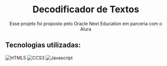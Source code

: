 <h1 align="center">Decodificador de Textos</h1>
<p align="center">Esse projeto foi proposto pelo Oracle Next Education em parceria com o Alura</p>

<h2>Tecnologias utilizadas:</h2>

<img align="center" alt="HTML5" src="https://img.shields.io/badge/HTML5-E34F26?style=for-the-badge&logo=html5&logoColor=white"/> 
<img align="center" alt="CCS3" src="https://img.shields.io/badge/CSS3-1572B6?style=for-the-badge&logo=css3&logoColor=white"/>
<img align="center" alt="Javascript" src="https://img.shields.io/badge/JavaScript-F7DF1E?style=for-the-badge&logo=javascript&logoColor=black"/>  
